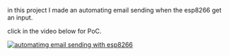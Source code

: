 in this project I made an automating email sending when the esp8266 get an input.

click in the video below for PoC.

[![automatimg email sending with esp8266](https://img.youtube.com/vi/YZEXVU-wQ1Y/0.jpg)](https://www.youtube.com/watch?v=YZEXVU-wQ1Y)

